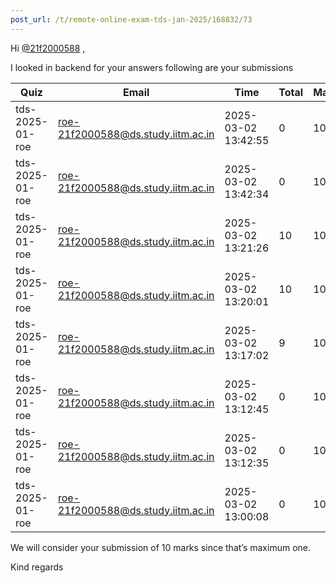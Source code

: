 ```yaml
---
post_url: /t/remote-online-exam-tds-jan-2025/168832/73
---
```

Hi [@21f2000588](/u/21f2000588) ,

I looked in backend for your answers following are your submissions

| Quiz | Email | Time | Total | Max |
| --- | --- | --- | --- | --- |
| tds-2025-01-roe | roe-21f2000588@ds.study.iitm.ac.in | 2025-03-02 13:42:55 | 0 | 10 |
| tds-2025-01-roe | roe-21f2000588@ds.study.iitm.ac.in | 2025-03-02 13:42:34 | 0 | 10 |
| tds-2025-01-roe | roe-21f2000588@ds.study.iitm.ac.in | 2025-03-02 13:21:26 | 10 | 10 |
| tds-2025-01-roe | roe-21f2000588@ds.study.iitm.ac.in | 2025-03-02 13:20:01 | 10 | 10 |
| tds-2025-01-roe | roe-21f2000588@ds.study.iitm.ac.in | 2025-03-02 13:17:02 | 9 | 10 |
| tds-2025-01-roe | roe-21f2000588@ds.study.iitm.ac.in | 2025-03-02 13:12:45 | 0 | 10 |
| tds-2025-01-roe | roe-21f2000588@ds.study.iitm.ac.in | 2025-03-02 13:12:35 | 0 | 10 |
| tds-2025-01-roe | roe-21f2000588@ds.study.iitm.ac.in | 2025-03-02 13:00:08 | 0 | 10 |

We will consider your submission of 10 marks since that’s maximum one.

Kind regards